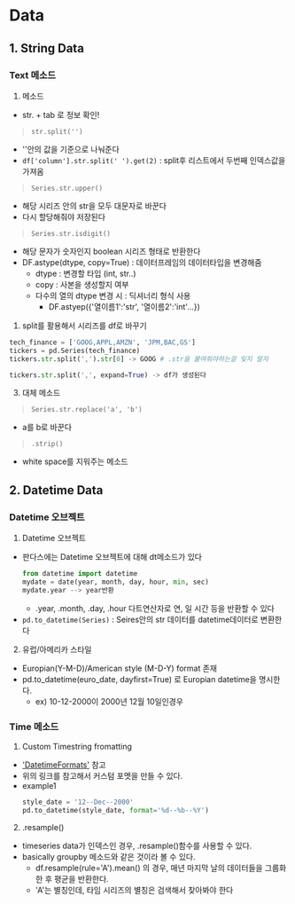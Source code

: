 # Data
## 1. String Data
### Text 메소드 
1. 메소드
- str. + tab 로 정보 확인!
> `str.split('')`
  - ''안의 값을 기준으로 나눠준다
  - `df['column'].str.split(' ').get(2)` : split후 리스트에서 두번째 인덱스값을 가져옴
> `Series.str.upper()`
  - 해당 시리즈 안의 str을 모두 대문자로 바꾼다
  - 다시 할당해줘야 저장된다
> `Series.str.isdigit()`
  - 해당 문자가 숫자인지 boolean 시리즈 형태로 반환한다
- DF.astype(dtype, copy=True) : 데이터프레임의 데이터타입을 변경해줌
  - dtype : 변경할 타입 (int, str..)
  - copy : 사본을 생성할지 여부
  - 다수의 열의 dtype 변경 시 : 딕셔너리 형식 사용
    - DF.astyep({'열이름1':'str', '열이름2':'int'...})

1. split를 활용해서 시리즈를 df로 바꾸기
```python
tech_finance = ['GOOG,APPL,AMZN', 'JPM,BAC,GS']
tickers = pd.Series(tech_finance)
tickers.str.split(',').str[0] -> GOOG # .str을 붙여줘야하는걸 잊지 말자 

tickers.str.split(',', expand=True) -> df가 생성된다
``` 

3. 대체 메소드 
> `Series.str.replace('a', 'b')`
  - a를 b로 바꾼다 
> `.strip()`
  - white space를 지워주는 메소드 

## 2. Datetime Data

### Datetime 오브젝트

1. Datetime 오브젝트
  - 판다스에는 Datetime 오브젝트에 대해 dt메소드가 있다
    ```python
    from datetime import datetime
    mydate = date(year, month, day, hour, min, sec)
    mydate.year --> year반환
    ```
      - .year, .month, .day, .hour 다트연산자로 연, 일 시간 등을 반환할 수 있다
   - `pd.to_datetime(Series)` : Seires안의 str 데이터를 datetime데이터로 변환한다 
2. 유럽/아메리카 스타일
  - Europian(Y-M-D)/American style (M-D-Y) format 존재
  - pd.to_datetime(euro_date, dayfirst=True) 로 Europian datetime을 명시한다.
    - ex) 10-12-2000이 2000년 12월 10일인경우

### Time 메소드
1. Custom Timestring fromatting
  - ['DatetimeFormats'](https://pandas.pydata.org/pandas-docs/stable/user_guide/timeseries.html#converting-to-timestamps) 참고
  - 위의 링크를 참고해서 커스텀 포멧을 만들 수 있다.
  - example1
    ```python
    style_date = '12--Dec--2000'
    pd.to_datetime(style_date, format='%d--%b--%Y')
    ```
2. .resample()
  - timeseries data가 인덱스인 경우, .resample()함수를 사용할 수 있다.
  - basically groupby 메소드와 같은 것이라 볼 수 있다.
    - df.resample(rule='A').mean() 의 경우, 매년 마지막 날의 데이터들을 그룹화한 후 평균을 반환한다.
    - 'A'는 별칭인데, 타임 시리즈의 별칭은 검색해서 찾아봐야 한다